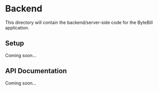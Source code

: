 # Backend

This directory will contain the backend/server-side code for the ByteBill application.

## Setup
Coming soon...

## API Documentation
Coming soon...
